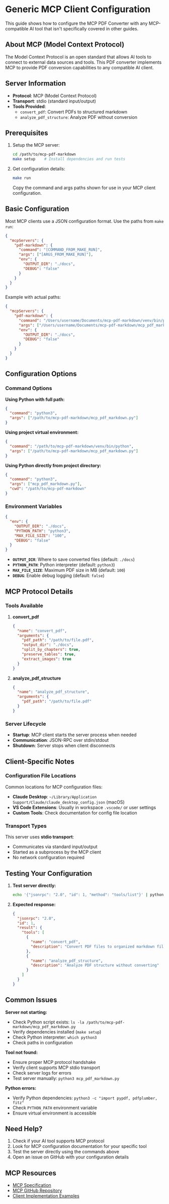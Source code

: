 # Generic MCP Client Configuration

This guide shows how to configure the MCP PDF Converter with any MCP-compatible AI tool that isn't specifically covered in other guides.

## About MCP (Model Context Protocol)

The Model Context Protocol is an open standard that allows AI tools to connect to external data sources and tools. This PDF converter implements MCP to provide PDF conversion capabilities to any compatible AI client.

## Server Information

- **Protocol**: MCP (Model Context Protocol)
- **Transport**: stdio (standard input/output)
- **Tools Provided**:
  - `convert_pdf`: Convert PDFs to structured markdown
  - `analyze_pdf_structure`: Analyze PDF without conversion

## Prerequisites

1. Setup the MCP server:
   ```bash
   cd /path/to/mcp-pdf-markdown
   make setup    # Install dependencies and run tests
   ```

2. Get configuration details:
   ```bash
   make run
   ```
   Copy the command and args paths shown for use in your MCP client configuration.

## Basic Configuration

Most MCP clients use a JSON configuration format. Use the paths from `make run`:

```json
{
  "mcpServers": {
    "pdf-markdown": {
      "command": "[COMMAND_FROM_MAKE_RUN]",
      "args": ["[ARGS_FROM_MAKE_RUN]"],
      "env": {
        "OUTPUT_DIR": "./docs",
        "DEBUG": "false"
      }
    }
  }
}
```

Example with actual paths:
```json
{
  "mcpServers": {
    "pdf-markdown": {
      "command": "/Users/username/Documents/mcp-pdf-markdown/venv/bin/python",
      "args": ["/Users/username/Documents/mcp-pdf-markdown/mcp_pdf_markdown.py"],
      "env": {
        "OUTPUT_DIR": "./docs",
        "DEBUG": "false"
      }
    }
  }
}
```

## Configuration Options

### Command Options

**Using Python with full path:**
```json
{
  "command": "python3",
  "args": ["/path/to/mcp-pdf-markdown/mcp_pdf_markdown.py"]
}
```

**Using project virtual environment:**
```json
{
  "command": "/path/to/mcp-pdf-markdown/venv/bin/python",
  "args": ["/path/to/mcp-pdf-markdown/mcp_pdf_markdown.py"]
}
```

**Using Python directly from project directory:**
```json
{
  "command": "python3",
  "args": ["mcp_pdf_markdown.py"],
  "cwd": "/path/to/mcp-pdf-markdown"
}
```

### Environment Variables

```json
{
  "env": {
    "OUTPUT_DIR": "./docs",
    "PYTHON_PATH": "python3", 
    "MAX_FILE_SIZE": "100",
    "DEBUG": "false"
  }
}
```

- **`OUTPUT_DIR`**: Where to save converted files (default: `./docs`)
- **`PYTHON_PATH`**: Python interpreter (default: `python3`)
- **`MAX_FILE_SIZE`**: Maximum PDF size in MB (default: `100`)
- **`DEBUG`**: Enable debug logging (default: `false`)

## MCP Protocol Details

### Tools Available

1. **convert_pdf**
   ```json
   {
     "name": "convert_pdf",
     "arguments": {
       "pdf_path": "/path/to/file.pdf",
       "output_dir": "./docs",
       "split_by_chapters": true,
       "preserve_tables": true,
       "extract_images": true
     }
   }
   ```

2. **analyze_pdf_structure**
   ```json
   {
     "name": "analyze_pdf_structure", 
     "arguments": {
       "pdf_path": "/path/to/file.pdf"
     }
   }
   ```

### Server Lifecycle

- **Startup**: MCP client starts the server process when needed
- **Communication**: JSON-RPC over stdin/stdout
- **Shutdown**: Server stops when client disconnects

## Client-Specific Notes

### Configuration File Locations

Common locations for MCP configuration files:

- **Claude Desktop**: `~/Library/Application Support/Claude/claude_desktop_config.json` (macOS)
- **VS Code Extensions**: Usually in workspace `.vscode/` or user settings
- **Custom Tools**: Check documentation for config file location

### Transport Types

This server uses **stdio transport**:
- Communicates via standard input/output
- Started as a subprocess by the MCP client
- No network configuration required

## Testing Your Configuration

1. **Test server directly:**
   ```bash
   echo '{"jsonrpc": "2.0", "id": 1, "method": "tools/list"}' | python3 /path/to/mcp-pdf-markdown/mcp_pdf_markdown.py
   ```

2. **Expected response:**
   ```json
   {
     "jsonrpc": "2.0",
     "id": 1,
     "result": {
       "tools": [
         {
           "name": "convert_pdf",
           "description": "Convert PDF files to organized markdown files"
         },
         {
           "name": "analyze_pdf_structure", 
           "description": "Analyze PDF structure without converting"
         }
       ]
     }
   }
   ```

## Common Issues

**Server not starting:**
- Check Python script exists: `ls -la /path/to/mcp-pdf-markdown/mcp_pdf_markdown.py`
- Verify dependencies installed (`make setup`)
- Check Python interpreter: `which python3`
- Check paths in configuration

**Tool not found:**
- Ensure proper MCP protocol handshake
- Verify client supports MCP stdio transport
- Check server logs for errors
- Test server manually: `python3 mcp_pdf_markdown.py`

**Python errors:**
- Verify Python dependencies: `python3 -c "import pypdf, pdfplumber, fitz"`
- Check `PYTHON_PATH` environment variable
- Ensure virtual environment is accessible

## Need Help?

1. Check if your AI tool supports MCP protocol
2. Look for MCP configuration documentation for your specific tool
3. Test the server directly using the commands above
4. Open an issue on GitHub with your configuration details

## MCP Resources

- [MCP Specification](https://spec.modelcontextprotocol.io/)
- [MCP GitHub Repository](https://github.com/modelcontextprotocol)
- [Client Implementation Examples](https://github.com/modelcontextprotocol/servers)